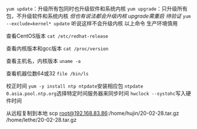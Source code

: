 
`yum update`：升级所有包同时也升级软件和系统内核
`yum upgrade`：只升级所有包，不升级软件和系统内核
*但也有说法都会升级内核 upgrade需重启 待验证*
`yum --exclude=kernel* update`  听说这样不会升级内核
以上命令 生产环境慎用

查看CentOS版本
`cat /etc/redhat-release`

查看内核版本和gcc版本
`cat /proc/version`

查看主机名，内核版本
`uname -a`

查看机器位数64或32
`file /bin/ls`

校正时间
`yum -y install ntp ntpdate`安装相应包
`ntpdate 0.asia.pool.ntp.org`选择特定时间服务器来同步时间
`hwclock --systohc`写入硬件时间

从远程复制到本地 
scp root@192.168.83.86:/home/hujin/20-02-28.tar.gz /home/lethe/20-02-28.tar.gz